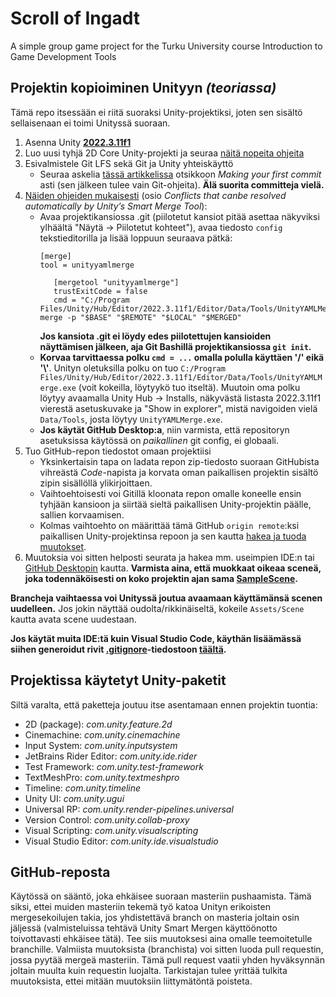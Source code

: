 # Scroll of Ingadt
A simple group game project for the Turku University course Introduction to Game Development Tools

## Projektin kopioiminen Unityyn _(teoriassa)_
Tämä repo itsessään ei riitä suoraksi Unity-projektiksi, joten sen sisältö sellaisenaan ei toimi Unityssä suoraan.
1. Asenna Unity [**2022.3.11f1**](https://unity.com/releases/editor/qa/lts-releases)
2. Luo uusi tyhjä 2D Core Unity-projekti ja seuraa [näitä nopeita ohjeita](https://docs.unity3d.com/Manual/Quickstart2DSetup.html)
3. Esivalmistele Git LFS sekä Git ja Unity yhteiskäyttö
   - Seuraa askelia [tässä artikkelissa](https://medium.com/@linojon/git-and-unity-getting-started-ad7c42be8324) otsikkoon _Making your first commit_ asti (sen jälkeen tulee vain Git-ohjeita). **Älä suorita committeja vielä.**
4. [Näiden ohjeiden mukaisesti](https://www.anchorpoint.app/blog/github-and-unity#:~:text=files%20from%20GitHub.-,Conflicts%20that%20canbe%20resolved%20automatically%20by%20Unity%E2%80%99s%20Smart%20Merge%20Tool,-When%20you%20both) (osio _Conflicts that canbe resolved automatically by Unity’s Smart Merge Tool_):
   - Avaa projektikansiossa .git (piilotetut kansiot pitää asettaa näkyviksi ylhäältä "Näytä -> Piilotetut kohteet"), avaa tiedosto `config` tekstieditorilla ja lisää loppuun seuraava pätkä:
     ```
     [merge]
     tool = unityyamlmerge
     
        [mergetool "unityyamlmerge"]
        trustExitCode = false
        cmd = "C:/Program Files/Unity/Hub/Editor/2022.3.11f1/Editor/Data/Tools/UnityYAMLMerge.exe" merge -p "$BASE" "$REMOTE" "$LOCAL" "$MERGED"
     ```
     **Jos kansiota .git ei löydy edes piilotettujen kansioiden näyttämisen jälkeen, aja Git Bashillä projektikansiossa `git init`.**
   - **Korvaa tarvittaessa polku `cmd = ...` omalla polulla käyttäen '/' eikä '\\'**. Unityn oletuksilla polku on tuo `C:/Program Files/Unity/Hub/Editor/2022.3.11f1/Editor/Data/Tools/UnityYAMLMerge.exe` (voit kokeilla, löytyykö tuo itseltä). Muutoin oma polku löytyy avaamalla Unity Hub -> Installs, näkyvästä listasta 2022.3.11f1 vierestä asetuskuvake ja "Show in explorer", mistä navigoiden vielä `Data/Tools`, josta löytyy `UnityYAMLMerge.exe`.
   - **Jos käytät GitHub Desktop:a**, niin varmista, että repositoryn asetuksissa käytössä on *paikallinen* git config, ei globaali.
5. Tuo GitHub-repon tiedostot omaan projektiisi
   - Yksinkertaisin tapa on ladata repon zip-tiedosto suoraan GitHubista vihreästä _Code_-napista ja korvata oman paikallisen projektin sisältö zipin sisällöllä ylikirjoittaen.
   - Vaihtoehtoisesti voi Gitillä kloonata repon omalle koneelle ensin tyhjään kansioon ja siirtää sieltä paikallisen Unity-projektin päälle, sallien korvaamisen.
   - Kolmas vaihtoehto on määrittää tämä GitHub `origin remote`:ksi paikallisen Unity-projektinsa repoon ja sen kautta [hakea ja tuoda muutokset](https://www.atlassian.com/git/tutorials/syncing).
6. Muutoksia voi sitten helposti seurata ja hakea mm. useimpien IDE:n tai [GitHub Desktopin](https://desktop.github.com/) kautta. **Varmista aina, että muokkaat oikeaa sceneä, joka todennäköisesti on koko projektin ajan sama [SampleScene](Assets/Scenes/SampleScene.unity).**

**Brancheja vaihtaessa voi Unityssä joutua avaamaan käyttämänsä scenen uudelleen.** Jos jokin näyttää oudolta/rikkinäiseltä, kokeile `Assets/Scene` kautta avata scene uudestaan.

**Jos käytät muita IDE:tä kuin Visual Studio Code, käythän lisäämässä siihen generoidut rivit [.gitignore](/.gitignore)-tiedostoon [täältä](https://www.toptal.com/developers/gitignore).**

## Projektissa käytetyt Unity-paketit
Siltä varalta, että paketteja joutuu itse asentamaan ennen projektin tuontia:
- 2D (package): _com.unity.feature.2d_
- Cinemachine: _com.unity.cinemachine_
- Input System: _com.unity.inputsystem_
- JetBrains Rider Editor: _com.unity.ide.rider_
- Test Framework: _com.unity.test-framework_
- TextMeshPro: _com.unity.textmeshpro_
- Timeline: _com.unity.timeline_
- Unity UI: _com.unity.ugui_
- Universal RP: _com.unity.render-pipelines.universal_
- Version Control: _com.unity.collab-proxy_
- Visual Scripting: _com.unity.visualscripting_
- Visual Studio Editor: _com.unity.ide.visualstudio_

## GitHub-reposta
Käytössä on sääntö, joka ehkäisee suoraan masteriin pushaamista. Tämä siksi, ettei muiden masteriin tekemä työ katoa Unityn erikoisten mergesekoilujen takia, jos yhdistettävä branch on masteria joltain osin jäljessä (valmisteluissa tehtävä Unity Smart Mergen käyttöönotto toivottavasti ehkäisee tätä). Tee siis muutoksesi aina omalle teemoitetulle branchille. Valmiista muutoksista (branchista) voi sitten luoda pull requestin, jossa pyytää mergeä masteriin. Tämä pull request vaatii yhden hyväksynnän joltain muulta kuin requestin luojalta. Tarkistajan tulee yrittää tulkita muutoksista, ettei mitään muutoksiin liittymätöntä poisteta.
